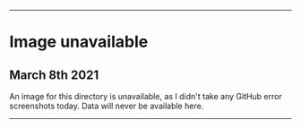 
***
 
# Image unavailable

## March 8th 2021

An image for this directory is unavailable, as I didn't take any GitHub error screenshots today. Data will never be available here.

***
